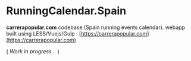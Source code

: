 # RunningCalendar.Spain

**carrerapopular.com** codebase (Spain running events calendar).
webapp built using LESS/Vuejs/Gulp : [https://carrerapopular.com](https://carrerapopular.com)

( *Work in progress...* )